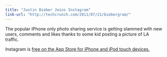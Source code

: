 ```yaml
---
title: "Justin Bieber Joins Instagram"
link-url: "http://techcrunch.com/2011/07/21/biebergram/"
---
```

<p>The popular iPhone only photo sharing service is getting slammed with new users, comments and likes thanks to some kid posting a picture of LA traffic.</p>
<p>Instagram is <a href="http://click.linksynergy.com/fs-bin/stat?id=6PFrOqNV4B8&offerid=146261&type=3&subid=0&tmpid=1826&RD_PARM1=http%253A%252F%252Fitunes.apple.com%252Fca%252Fapp%252Finstagram%252Fid389801252%253Fmt%253D8%2526uo%253D4%2526partnerId%253D30" target="itunes_store">free on the App Store for iPhone and iPod touch devices.</a></p>

